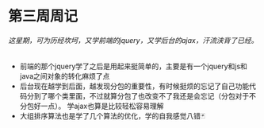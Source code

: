# 第三周周记

###### 这星期，可为历经坎坷，又学前端的jquery，又学后台的ajax，汗流浃背了已经。

-   前端的那个jquery学了之后是用起来挺简单的，主要是有一个jquery和js和java之间对象的转化麻烦了点
-   后台现在越学到后面，越发现分包的重要性，有时候挺烦的忘记了自己功能代码分到了哪个类里面，不过就算分包了也改变不了我还是会忘记（分包对于不分包好一点）。
    学ajax也算是比较轻松容易理解
-   大组排序算法也是学了几个算法的优化，学的自我感觉八错:black_joker: